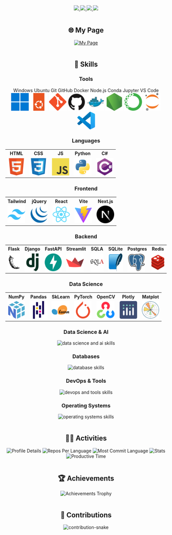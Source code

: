 <!-- 0. Counters -->
<div align="center">
  <a href="https://github.com/TakanariShimbo">
    <img height="20" src="https://komarev.com/ghpvc/?username=TakanariShimbo" />
  </a>
  <a href="https://github.com/TakanariShimbo">
    <img height="20" src="https://img.shields.io/github/followers/TakanariShimbo?label=follow&logo=github&style=flat" />
  </a>
  <a href="http://qiita.com/hmkc1220">
    <img height="20" src="https://qiita-badge.apiapi.app/s/hmkc1220/posts.svg" />
  </a>
  <a href="http://qiita.com/hmkc1220">
    <img height="20" src="https://qiita-badge.apiapi.app/s/hmkc1220/contributions.svg" />
  </a>
</div>
</br>

<!-- 1. My Page -->
<h2 align="center">🌐 My Page</h2>
<div align="center">
  <a href="https://takanarishimbo.github.io/">
    <picture>
      <source media="(prefers-color-scheme: dark)" srcset="https://raw.githubusercontent.com/TakanariShimbo/takanarishimbo/main/my-page-dark.png" />
      <source media="(prefers-color-scheme: light)" srcset="https://raw.githubusercontent.com/TakanariShimbo/takanarishimbo/main/my-page-light.png" />
      <img width="600" alt="My Page" />
    </picture>
  </a>
</div>
</br>

<!-- 2. Skills -->
<h2 align="center">🌱 Skills</h2>
<div align="center"> 
  <h3>Tools</h3>
  <tr>
    <th>Windows</th>
    <th>Ubuntu</th>
    <th>Git</th>
    <th>GitHub</th>
    <th>Docker</th>
    <th>Node.js</th>
    <th>Conda</th>
    <th>Jupyter</th>
    <th>VS Code</th>
  </tr>
  <tr>
    <td><img src="https://github.com/devicons/devicon/blob/master/icons/windows11/windows11-original.svg" width="55" height="55"></td>
    <td><img src="https://github.com/devicons/devicon/blob/master/icons/ubuntu/ubuntu-original.svg" width="55" height="55"></td>
    <td><img src="https://github.com/devicons/devicon/blob/master/icons/git/git-original.svg" width="55" height="55"></td>
    <td><img src="https://github.com/devicons/devicon/blob/master/icons/github/github-original.svg" width="55" height="55"></td>
    <td><img src="https://github.com/devicons/devicon/blob/master/icons/docker/docker-original.svg" width="55" height="55"></td>
    <td><img src="https://github.com/devicons/devicon/blob/master/icons/nodejs/nodejs-original.svg" width="55" height="55"></td>
    <td><img src="https://github.com/devicons/devicon/blob/master/icons/anaconda/anaconda-original.svg" width="55" height="55"></td>
    <td><img src="https://github.com/devicons/devicon/blob/master/icons/jupyter/jupyter-original.svg" width="55" height="55"></td>
    <td><img src="https://github.com/devicons/devicon/blob/master/icons/vscode/vscode-original.svg" width="55" height="55"></td>
  </tr>
</table>
  
  <h3>Languages</h3>
  <table>
    <tr>
      <th>HTML</th>
      <th>CSS</th>
      <th>JS</th>
      <th>Python</th>
      <th>C#</th>
    </tr>
    <tr>
      <td><img src="https://github.com/devicons/devicon/blob/master/icons/html5/html5-original.svg" width="55" height="55"></td>
      <td><img src="https://github.com/devicons/devicon/blob/master/icons/css3/css3-original.svg" width="55" height="55"></td>
      <td><img src="https://github.com/devicons/devicon/blob/master/icons/javascript/javascript-original.svg" width="55" height="55"></td>
      <td><img src="https://github.com/devicons/devicon/blob/master/icons/python/python-original.svg" width="55" height="55"></td>
      <td><img src="https://github.com/devicons/devicon/blob/master/icons/csharp/csharp-original.svg" width="55" height="55"></td>
    </tr>
  </table>

  <h3>Frontend</h3>
  <table>
    <tr>
      <th>Tailwind</th>
      <th>jQuery</th>
      <th>React</th>
      <th>Vite</th>
      <th>Next.js</th>
    </tr>
    <tr>
      <td><img src="https://github.com/devicons/devicon/blob/master/icons/tailwindcss/tailwindcss-original.svg" width="55" height="55"></td>
      <td><img src="https://github.com/devicons/devicon/blob/master/icons/jquery/jquery-original.svg" width="55" height="55"></td>
      <td><img src="https://github.com/devicons/devicon/blob/master/icons/react/react-original.svg" width="55" height="55"></td>
      <td><img src="https://github.com/devicons/devicon/blob/master/icons/vitejs/vitejs-original.svg" width="55" height="55"></td>
      <td><img src="https://github.com/devicons/devicon/blob/master/icons/nextjs/nextjs-original.svg" width="55" height="55"></td>
    </tr>
  </table>
  
  <h3>Backend</h3>
  <table>
    <tr>
      <th>Flask</th>
      <th>Django</th>
      <th>FastAPI</th>
      <th>Streamlit</th>
      <th>SQLA</th>
      <th>SQLite</th>
      <th>Postgres</th>
      <th>Redis</th>
    </tr>
    <tr>
      <td><img src="https://github.com/devicons/devicon/blob/master/icons/flask/flask-original.svg" width="55" height="55"></td>
      <td><img src="https://github.com/devicons/devicon/blob/master/icons/django/django-plain.svg" width="55" height="55"></td>
      <td><img src="https://github.com/devicons/devicon/blob/master/icons/fastapi/fastapi-original.svg" width="55" height="55"></td>
      <td><img src="https://github.com/devicons/devicon/blob/master/icons/streamlit/streamlit-original.svg" width="55" height="55"></td>
      <td><img src="https://github.com/devicons/devicon/blob/master/icons/sqlalchemy/sqlalchemy-original.svg" width="55" height="55"></td>
      <td><img src="https://github.com/devicons/devicon/blob/master/icons/sqlite/sqlite-original.svg" width="55" height="55"></td>
      <td><img src="https://github.com/devicons/devicon/blob/master/icons/postgresql/postgresql-original.svg" width="55" height="55"></td>
      <td><img src="https://github.com/devicons/devicon/blob/master/icons/redis/redis-original.svg" width="55" height="55"></td>
  </tr>
    </tr>
  </table>

  <h3>Data Science</h3>
  <table>
    <tr>
      <th>NumPy</th>
      <th>Pandas</th>
      <th>SkLearn</th>
      <th>PyTorch</th>
      <th>OpenCV</th>
      <th>Plotly</th>
      <th>Matplot</th>
    </tr>
    <tr>
      <td><img src="https://github.com/devicons/devicon/blob/master/icons/numpy/numpy-original.svg" width="55" height="55"></td>
      <td><img src="https://github.com/devicons/devicon/blob/master/icons/pandas/pandas-original.svg" width="55" height="55"></td>
      <td><img src="https://github.com/devicons/devicon/blob/master/icons/scikitlearn/scikitlearn-original.svg" width="55" height="55"></td>
      <td><img src="https://github.com/devicons/devicon/blob/master/icons/pytorch/pytorch-original.svg" width="55" height="55"></td>
      <td><img src="https://github.com/devicons/devicon/blob/master/icons/opencv/opencv-original.svg" width="55" height="55"></td>
      <td><img src="https://github.com/devicons/devicon/blob/master/icons/plotly/plotly-original.svg" width="55" height="55"></td>
      <td><img src="https://github.com/devicons/devicon/blob/master/icons/matplotlib/matplotlib-original.svg" width="55" height="55"></td>
    </tr>
  </table>

  <h3>Data Science & AI</h3>
  <img alt="data science and ai skills" src="https://skillicons.dev/icons?theme=dark&perline=12&i=python,opencv,sklearn,pytorch" />
  <h3>Databases</h3>
  <img alt="database skills" src="https://skillicons.dev/icons?theme=dark&perline=12&i=postgres,redis" />
  <h3>DevOps & Tools</h3>
  <img alt="devops and tools skills" src="https://skillicons.dev/icons?theme=dark&perline=12&i=git,github,gitlab,docker,vscode" />
  <h3>Operating Systems</h3>
  <img alt="operating systems skills" src="https://skillicons.dev/icons?theme=dark&perline=12&i=windows,ubuntu" />
</div>
</br>

<!-- 3. Activities -->
<h2 align="center">🏃‍♀️ Activities</h2>
<div align="center">
  <picture>
    <source media="(prefers-color-scheme: dark)" srcset="http://github-profile-summary-cards.vercel.app/api/cards/profile-details?username=TakanariShimbo&theme=zenburn" />
    <source media="(prefers-color-scheme: light)" srcset="http://github-profile-summary-cards.vercel.app/api/cards/profile-details?username=TakanariShimbo&theme=vue" />
    <img alt="Profile Details" />
  </picture>
  <picture>
    <source media="(prefers-color-scheme: dark)" srcset="http://github-profile-summary-cards.vercel.app/api/cards/repos-per-language?username=TakanariShimbo&theme=zenburn" />
    <source media="(prefers-color-scheme: light)" srcset="http://github-profile-summary-cards.vercel.app/api/cards/repos-per-language?username=TakanariShimbo&theme=vue" />
    <img alt="Repos Per Language" />
  </picture>
  <picture>
    <source media="(prefers-color-scheme: dark)" srcset="http://github-profile-summary-cards.vercel.app/api/cards/most-commit-language?username=TakanariShimbo&theme=zenburn" />
    <source media="(prefers-color-scheme: light)" srcset="http://github-profile-summary-cards.vercel.app/api/cards/most-commit-language?username=TakanariShimbo&theme=vue" />
    <img alt="Most Commit Language" />
  </picture>
  <picture>
    <source media="(prefers-color-scheme: dark)" srcset="http://github-profile-summary-cards.vercel.app/api/cards/stats?username=TakanariShimbo&theme=zenburn" />
    <source media="(prefers-color-scheme: light)" srcset="http://github-profile-summary-cards.vercel.app/api/cards/stats?username=TakanariShimbo&theme=vue" />
    <img alt="Stats" />
  </picture>
  <picture>
    <source media="(prefers-color-scheme: dark)" srcset="http://github-profile-summary-cards.vercel.app/api/cards/productive-time?username=TakanariShimbo&theme=zenburn&utcOffset=9" />
    <source media="(prefers-color-scheme: light)" srcset="http://github-profile-summary-cards.vercel.app/api/cards/productive-time?username=TakanariShimbo&theme=vue&utcOffset=9" />
    <img alt="Productive Time" />
  </picture>
</div>
</br>

<!-- 4. Achievements -->
<h2 align="center">🏆 Achievements</h2>
<div align="center">
  <picture>
    <source media="(prefers-color-scheme: dark)" srcset="https://github-profile-trophy.vercel.app/?username=TakanariShimbo&theme=chalk&column=5&margin-w=15&margin-h=15" />
    <source media="(prefers-color-scheme: light)" srcset="https://github-profile-trophy.vercel.app/?username=TakanariShimbo&theme=flat&column=5&margin-w=15&margin-h=15" />
    <img alt="Achievements Trophy" />
  </picture>
</div>
</br>

<!-- 5. Contributions -->
<h2 align="center">🤝 Contributions</h2>
<div align="center">
  <picture>
    <source media="(prefers-color-scheme: dark)" srcset="https://github.com/TakanariShimbo/takanarishimbo/blob/output/github-contribution-grid-snake-dark.svg" />
    <source media="(prefers-color-scheme: light)" srcset="https://github.com/TakanariShimbo/takanarishimbo/blob/output/github-contribution-grid-snake.svg" />
    <img alt="contribution-snake"/>
  </picture>
  </br>
</div>
</br>
